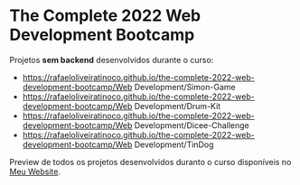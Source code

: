 # The Complete 2022 Web Development Bootcamp

Projetos **sem backend** desenvolvidos durante o curso:

- https://rafaeloliveiratinoco.github.io/the-complete-2022-web-development-bootcamp/Web Development/Simon-Game
- https://rafaeloliveiratinoco.github.io/the-complete-2022-web-development-bootcamp/Web Development/Drum-Kit
- https://rafaeloliveiratinoco.github.io/the-complete-2022-web-development-bootcamp/Web Development/Dicee-Challenge
- https://rafaeloliveiratinoco.github.io/the-complete-2022-web-development-bootcamp/Web Development/TinDog

Preview de todos os projetos desenvolvidos duranto o curso disponíveis no [Meu Website](https://rafaeloliveiratinoco.github.io/pagina-pessoal/).
